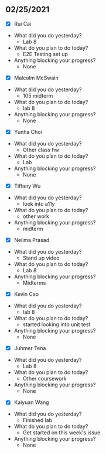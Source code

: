 
## 02/25/2021
 
- [x] Rui Cai 
- What did you do yesterday?
  - Lab 8
- What do you plan to do today?
  - E2E Testing set up
- Anything blocking your progress?
  - None



- [x] Malcolm McSwain
- What did you do yesterday?
  - 105 midterm
- What do you plan to do today?
  - lab 8
- Anything blocking your progress?
  - None



- [x] Yunha Choi
- What did you do yesterday?
  - Other class hw
- What do you plan to do today?
  - Lab
- Anything blocking your progress?
  - None



- [x] Tiffany Wu
- What did you do yesterday?
  - look into a11y
- What do you plan to do today?
  - other work
- Anything blocking your progress?
  - midterm


- [x] Nelima Prasad
- What did you do yesterday?
  - Stand up video
- What do you plan to do today?
  - Lab 8
- Anything blocking your progress?
  - Midterms


- [x] Kevin Cao
- What did you do yesterday?
  - lab 8
- What do you plan to do today?
  - started looking into unit test
- Anything blocking your progress?
  - None



- [x] Juhmer Tena
- What did you do yesterday?
  - Lab 8
- What do you plan to do today?
  - Other coursework
- Anything blocking your progress?
  - None


- [x] Kaiyuan Wang
- What did you do yesterday?
  - Finished lab
- What do you plan to do today?
  - Get started on this week's issue
- Anything blocking your progress?
  - None